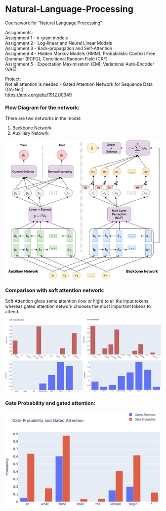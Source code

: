 # Natural-Language-Processing

Coursework for "Natural Language Processing"  

Assignments:  
Assignment 1 - n-gram models  
Assignment 2 - Log-linear and Neural Linear Models  
Assignment 3 - Back-propagation and Self-Attention  
Assignment 4 - Hidden Markov Models (HMM), Probabilistic Context Free Grammar (PCFG), Conditional Random Field (CRF)  
Assignment 5 - Expectation Maximisation (EM), Variational Auto-Encoder (VAE)  

Project:  
Not all attention is needed - Gated Attention Network for Sequence Data (GA-Net)  
https://arxiv.org/abs/1912.00349  

### Flow Diagram for the network:  
There are two networks in the model:  
1. Backbone Network  
2. Auxiliary Netowrk  

![](images/flow_dia.png?raw=true)  

### Comparison with soft attention network:
Soft Attention gives some attention (low or high) to all the input tokens whereas gated attention network chooses the most important tokens to attend.

![](images/attention.png?raw=true)

### Gate Probability and gated attention:
![](images/gate_prob_and_attn.png?raw=true)  
                                                                                                   
